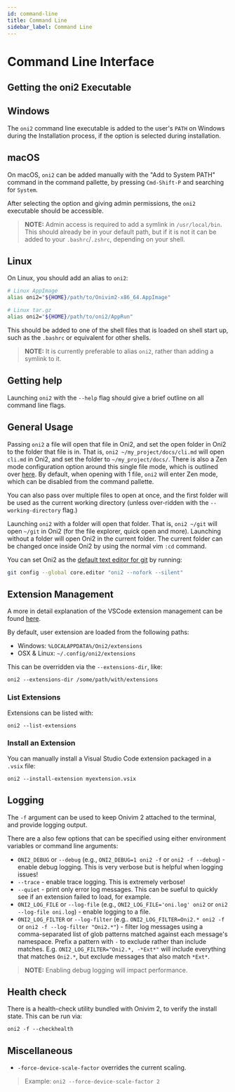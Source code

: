 ```yaml
---
id: command-line
title: Command Line
sidebar_label: Command Line
---
```


# Command Line Interface

## Getting the oni2 Executable

## Windows 

The `oni2` command line executable is added to the user's `PATH` on Windows
during the Installation process, if the option is selected during installation.

## macOS

On macOS, `oni2` can be added manually with the "Add to System PATH" command in the
command pallette, by pressing `Cmd-Shift-P` and searching for `System`.

After selecting the option and giving admin permissions, the `oni2` executable
should be accessible.

> __NOTE:__ Admin access is required to add a symlink in `/usr/local/bin`. This
> should already be in your default path, but if it is not it can be added to
> your `.bashrc`/`.zshrc`, depending on your shell.

## Linux

On Linux, you should add an alias to `oni2`:

```sh
# Linux AppImage
alias oni2="${HOME}/path/to/Onivim2-x86_64.AppImage"

# Linux tar.gz
alias oni2="${HOME}/path/to/oni2/AppRun"
```

This should be added to one of the shell files that is loaded on shell start up, such as
the `.bashrc` or equivalent for other shells.

> __NOTE:__ It is currently preferable to alias `oni2`, rather than adding a symlink to it.

## Getting help

Launching `oni2` with the `--help` flag should give a brief outline on all command line
flags.

## General Usage

Passing `oni2` a file will open that file in Oni2, and set the open folder in Oni2 to the folder
that file is in. That is, `oni2 ~/my_project/docs/cli.md` will open `cli.md` in Oni2, and set the folder
to `~/my_project/docs/`. There is also a Zen mode configuration option around this single file mode, which
is outlined over [here](./../configuration/settings.md). By default, when opening with 1 file, `oni2` will
enter Zen mode, which can be disabled from the command pallette.

You can also pass over multiple files to open at once, and the first folder will be used as the current
working directory (unless over-ridden with the `--working-directory` flag.)

Launching `oni2` with a folder will open that folder. That is, `oni2 ~/git` will open `~/git` in Oni2
(for the file explorer, quick open and more). Launching without a folder will open Oni2 in the current
folder. The current folder can be changed once inside Oni2 by using the normal vim `:cd` command.

You can set Oni2 as the [default text editor for git](https://www.git-scm.com/book/en/v2/Customizing-Git-Git-Configuration#_code_core_editor_code) by running: 

```bash
git config --global core.editor "oni2 --nofork --silent"
```

## Extension Management

A more in detail explanation of the VSCode extension management can be found
[here](./../configuration/extensions.md).

By default, user extension are loaded from the following paths:

- Windows: `%LOCALAPPDATA%/Oni2/extensions`
- OSX & Linux: `~/.config/oni2/extensions`

This can be overridden via the `--extensions-dir`, like:

```
oni2 --extensions-dir /some/path/with/extensions
```

### List Extensions

Extensions can be listed with:
```
oni2 --list-extensions
```

### Install an Extension

You can manually install a Visual Studio Code extension packaged in a `.vsix` file:

```
oni2 --install-extension myextension.vsix
```

## Logging

The `-f` argument can be used to keep Onivim 2 attached to the terminal,
and provide logging output.

There are a also few options that can be specified using either environment variables or command line arguments:
- `ONI2_DEBUG` or `--debug` (e.g., `ONI2_DEBUG=1 oni2 -f` or `oni2 -f --debug`) - enable debug logging. This is very verbose but is helpful when logging issues!
- `--trace` - enable trace logging. This is extremely verbose!
- `--quiet` - print only error log messages. This can be sueful to quickly see if an extension failed to load, for example.
- `ONI2_LOG_FILE` or `--log-file` (e.g., `ONI2_LOG_FILE='oni.log' oni2` or `oni2 --log-file oni.log`) - enable logging to a file.
- `ONI2_LOG_FILTER` or `--log-filter` (e.g.. `ONI2_LOG_FILTER=Oni2.* oni2 -f` or `oni2 -f --log-filter "Oni2.*"`) - filter log messages using a comma-separated list of glob patterns matched against each message's namespace. Prefix a pattern with `-` to exclude rather than include matches. E.g. `ONI2_LOG_FILTER="Oni2.*, -*Ext*"` will include everything that matches `Oni2.*`, but exclude messages that also match `*Ext*`.

> __NOTE:__ Enabling debug logging will impact performance.

## Health check

There is a health-check utility bundled with Onivim 2, to verify the install
state. This can be run via:

```
oni2 -f --checkhealth
```

## Miscellaneous

- `-force-device-scale-factor` overrides the current scaling.

> Example: `oni2 --force-device-scale-factor 2`
